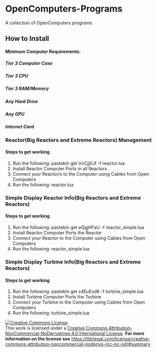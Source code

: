 # OpenComputers-Programs
A collection of OpenComputers programs

## How to Install

#### Minimum Computer Requirements:
##### Tier 3 Computer Case
##### Tier 3 CPU
##### Tier 3 RAM/Memory
##### Any Hard Drive
##### Any GPU
##### Internet Card

### Reactor(Big Reactors and Extreme Reactors) Management
#### Steps to get working
1. Run the following: pastebin get VvCjj0Jf -f reactor.lua
2. Install Reactor Computer Ports in all Reactors
3. Connect your Reactor/s to the Computer using Cables from Open Computers
4. Run the following: reactor.lua

### Simple Display Reactor Info(Big Reactors and Extreme Reactors) 
#### Steps to get working
1. Run the following: pastebin get eQgjHFaU -f reactor_simple.lua
2. Install Reactor Computer Ports the Reactor
3. Connect your Reactor to the Computer using Cables from Open Computers
4. Run the following: reactor_simple.lua

### Simple Display Turbine Info(Big Reactors and Extreme Reactors) 
#### Steps to get working
1. Run the following: pastebin get s4EuEsd8 -f turbine_simple.lua
2. Install Turbine Computer Ports the Turbine
3. Connect your Turbine to the Computer using Cables from Open Computers
4. Run the following: turbine_simple.lua

<a rel="license" href="http://creativecommons.org/licenses/by-nc-nd/4.0/"><img alt="Creative Commons License" style="border-width:0" src="https://i.creativecommons.org/l/by-nc-nd/4.0/88x31.png" /></a><br />This work is licensed under a <a rel="license" href="http://creativecommons.org/licenses/by-nc-nd/4.0/">Creative Commons Attribution-NonCommercial-NoDerivatives 4.0 International License</a>. **For more information on the license see** https://tldrlegal.com/license/creative-commons-attribution-noncommercial-noderivs-(cc-nc-nd)#summary
